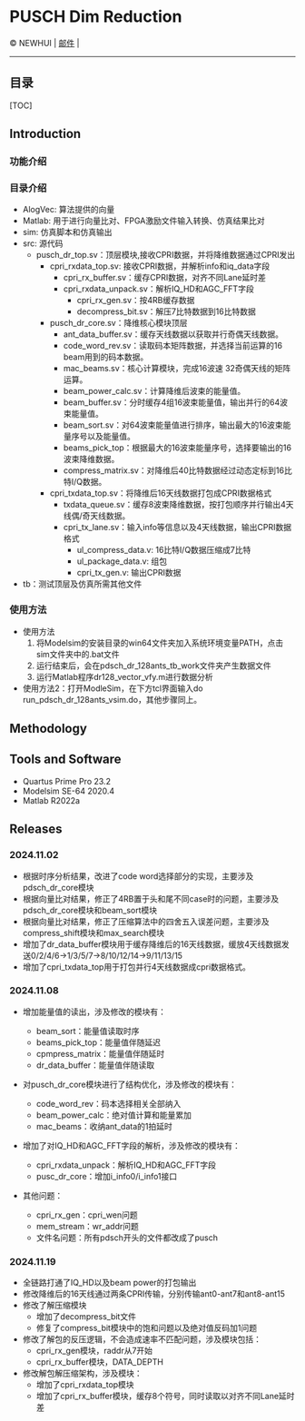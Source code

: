 
# PUSCH Dim Reduction

&copy; NEWHUI | [邮件](mailto:eliuhui@163.com) |

***

## 目录

[TOC]

## Introduction

### 功能介绍

### 目录介绍

+ AlogVec: 算法提供的向量
+ Matlab: 用于进行向量比对、FPGA激励文件输入转换、仿真结果比对
+ sim: 仿真脚本和仿真输出
+ src: 源代码
  + pusch_dr_top.sv：顶层模块,接收CPRI数据，并将降维数据通过CPRI发出
    + cpri_rxdata_top.sv: 接收CPRI数据，并解析info和iq_data字段
      + cpri_rx_buffer.sv：缓存CPRI数据，对齐不同Lane延时差
      + cpri_rxdata_unpack.sv：解析IQ_HD和AGC_FFT字段
        + cpri_rx_gen.sv：按4RB缓存数据
        + decompress_bit.sv：解压7比特数据到16比特数据
    + pusch_dr_core.sv：降维核心模块顶层
      + ant_data_buffer.sv：缓存天线数据以获取并行奇偶天线数据。
      + code_word_rev.sv：读取码本矩阵数据，并选择当前运算的16 beam用到的码本数据。
      + mac_beams.sv：核心计算模块，完成16波速 32奇偶天线的矩阵运算。
      + beam_power_calc.sv：计算降维后波束的能量值。
      + beam_buffer.sv：分时缓存4组16波束能量值，输出并行的64波束能量值。
      + beam_sort.sv：对64波束能量值进行排序，输出最大的16波束能量序号以及能量值。
      + beams_pick_top：根据最大的16波束能量序号，选择要输出的16波束降维数据。
      + compress_matrix.sv：对降维后40比特数据经过动态定标到16比特I/Q数据。
    + cpri_txdata_top.sv：将降维后16天线数据打包成CPRI数据格式
      + txdata_queue.sv：缓存8波束降维数据，按打包顺序并行输出4天线偶/奇天线数据。
      + cpri_tx_lane.sv：输入info等信息以及4天线数据，输出CPRI数据格式
        + ul_compress_data.v: 16比特I/Q数据压缩成7比特
        + ul_package_data.v: 组包
        + cpri_tx_gen.v: 输出CPRI数据
+ tb：测试顶层及仿真所需其他文件

### 使用方法

+ 使用方法
    1. 将Modelsim的安装目录的win64文件夹加入系统环境变量PATH，点击sim文件夹中的.bat文件
    2. 运行结束后，会在pdsch_dr_128ants_tb_work文件夹产生数据文件
    3. 运行Matlab程序dr128_vector_vfy.m进行数据分析
+ 使用方法2：打开ModleSim，在下方tcl界面输入do run_pdsch_dr_128ants_vsim.do，其他步骤同上。

## Methodology

## Tools and Software

+ Quartus Prime Pro 23.2
+ Modelsim SE-64 2020.4
+ Matlab R2022a

## Releases

### 2024.11.02

+ 根据时序分析结果，改进了code word选择部分的实现，主要涉及pdsch_dr_core模块
+ 根据向量比对结果，修正了4RB置于头和尾不同case时的问题，主要涉及pdsch_dr_core模块和beam_sort模块
+ 根据向量比对结果，修正了压缩算法中的四舍五入误差问题，主要涉及compress_shift模块和max_search模块
+ 增加了dr_data_buffer模块用于缓存降维后的16天线数据，缓放4天线数据发送0/2/4/6->1/3/5/7->8/10/12/14->9/11/13/15
+ 增加了cpri_txdata_top用于打包并行4天线数据成cpri数据格式。

### 2024.11.08

+ 增加能量值的读出，涉及修改的模块有：
  + beam_sort：能量值读取时序
  + beams_pick_top：能量值伴随延迟
  + cpmpress_matrix：能量值伴随延时
  + dr_data_buffer：能量值伴随读取
  
+ 对pusch_dr_core模块进行了结构优化，涉及修改的模块有：
  + code_word_rev：码本选择相关全部纳入
  + beam_power_calc：绝对值计算和能量累加
  + mac_beams：收纳ant_data的1拍延时

+ 增加了对IQ_HD和AGC_FFT字段的解析，涉及修改的模块有：
  + cpri_rxdata_unpack：解析IQ_HD和AGC_FFT字段
  + pusc_dr_core：增加i_info0/i_info1接口

+ 其他问题：
  + cpri_rx_gen：cpri_wen问题
  + mem_stream：wr_addr问题
  + 文件名问题：所有pdsch开头的文件都改成了pusch

### 2024.11.19

+ 全链路打通了IQ_HD以及beam power的打包输出
+ 修改降维后的16天线通过两条CPRI传输，分别传输ant0-ant7和ant8-ant15
+ 修改了解压缩模块
  + 增加了decompress_bit文件
  + 修复了compress_bit模块中的饱和问题以及绝对值反码加1问题
+ 修改了解包的反压逻辑，不会造成速率不匹配问题，涉及模块包括：
  + cpri_rx_gen模块，raddr从7开始
  + cpri_rx_buffer模块，DATA_DEPTH
+ 修改解包解压缩架构，涉及模块：
  + 增加了cpri_rxdata_top模块
  + 增加了cpri_rx_buffer模块，缓存8个符号，同时读取以对齐不同Lane延时差
